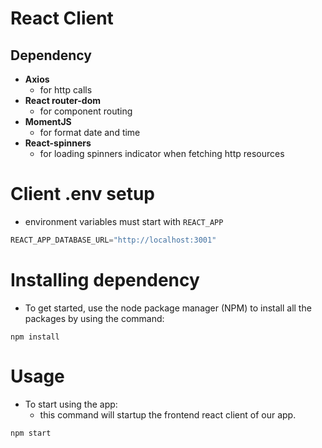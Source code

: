 # React Client

## Dependency
- **Axios**
  - for http calls
- **React router-dom**
  - for component routing
- **MomentJS**
  - for format date and time
- **React-spinners**
  - for loading spinners indicator when fetching http resources

# Client .env setup
- environment variables must start with ```REACT_APP```
```js
REACT_APP_DATABASE_URL="http://localhost:3001"
```

# Installing dependency
- To get started, use the node package manager (NPM) to install all the packages by using the command:
```
npm install
```

# Usage
- To start using the app:
  - this command will startup the frontend react client of our app. 
```
npm start
````

